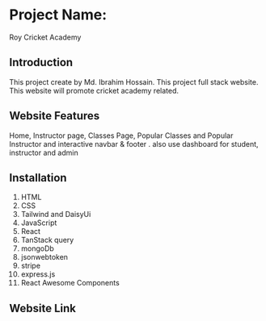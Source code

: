 # Project Name:
Roy Cricket Academy


## Introduction
This project create by Md. Ibrahim Hossain.
This project full stack website. This website will promote cricket academy related.

## Website Features
Home, Instructor page, Classes Page, Popular Classes and Popular Instructor and interactive navbar & footer . also use dashboard for student, instructor and admin

## Installation
1. HTML
2. CSS
3. Tailwind and DaisyUi
4. JavaScript
5. React
6. TanStack query
7. mongoDb
8. jsonwebtoken
9. stripe
10. express.js
11. React Awesome Components

## Website Link


